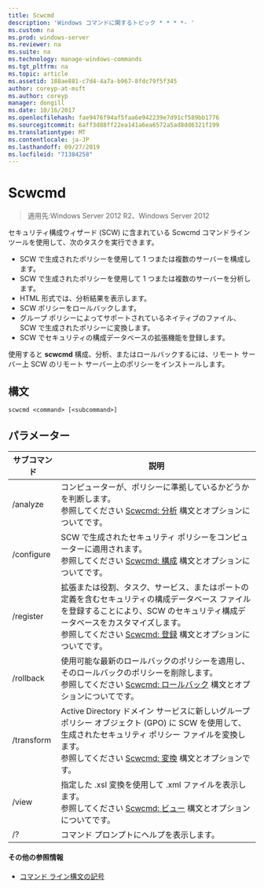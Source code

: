 ```yaml
---
title: Scwcmd
description: 'Windows コマンドに関するトピック * * * *- '
ms.custom: na
ms.prod: windows-server
ms.reviewer: na
ms.suite: na
ms.technology: manage-windows-commands
ms.tgt_pltfrm: na
ms.topic: article
ms.assetid: 188ae881-c7d4-4a7a-b967-8fdc79f5f345
author: coreyp-at-msft
ms.author: coreyp
manager: dongill
ms.date: 10/16/2017
ms.openlocfilehash: fae9476f94af5faa6e942239e7d91cf589bb1776
ms.sourcegitcommit: 6aff3d88ff22ea141a6ea6572a5ad8dd6321f199
ms.translationtype: MT
ms.contentlocale: ja-JP
ms.lasthandoff: 09/27/2019
ms.locfileid: "71384258"
---
```

# <a name="scwcmd"></a>Scwcmd

> 適用先:Windows Server 2012 R2、Windows Server 2012

セキュリティ構成ウィザード (SCW) に含まれている Scwcmd コマンドラインツールを使用して、次のタスクを実行できます。
-   SCW で生成されたポリシーを使用して 1 つまたは複数のサーバーを構成します。
-   SCW で生成されたポリシーを使用して 1 つまたは複数のサーバーを分析します。
-   HTML 形式では、分析結果を表示します。
-   SCW ポリシーをロールバックします。
-   グループ ポリシーによってサポートされているネイティブのファイル、SCW で生成されたポリシーに変換します。
-   SCW でセキュリティの構成データベースの拡張機能を登録します。

使用すると **scwcmd** 構成、分析、またはロールバックするには、リモート サーバー上 SCW のリモート サーバー上のポリシーをインストールします。

## <a name="syntax"></a>構文

```
scwcmd <command> [<subcommand>]
```

## <a name="parameters"></a>パラメーター

|サブコマンド|説明|
|----------|-----------|
|/analyze|コンピューターが、ポリシーに準拠しているかどうかを判断します。</br>参照してください [Scwcmd: 分析](scwcmd-analyze.md) 構文とオプションについてです。|
|/configure|SCW で生成されたセキュリティ ポリシーをコンピューターに適用されます。</br>参照してください [Scwcmd: 構成](scwcmd-configure.md) 構文とオプションについてです。|
|/register|拡張または役割、タスク、サービス、またはポートの定義を含むセキュリティの構成データベース ファイルを登録することにより、SCW のセキュリティ構成データベースをカスタマイズします。</br>参照してください [Scwcmd: 登録](scwcmd-register.md) 構文とオプションについてです。|
|/rollback|使用可能な最新のロールバックのポリシーを適用し、そのロールバックのポリシーを削除します。</br>参照してください [Scwcmd: ロールバック](scwcmd-rollback.md) 構文とオプションについてです。|
|/transform|Active Directory ドメイン サービスに新しいグループ ポリシー オブジェクト (GPO) に SCW を使用して、生成されたセキュリティ ポリシー ファイルを変換します。</br>参照してください [Scwcmd: 変換](scwcmd-transform.md) 構文とオプションです。|
|/view|指定した .xsl 変換を使用して .xml ファイルを表示します。</br>参照してください [Scwcmd: ビュー](scwcmd-view.md) 構文とオプションについてです。|
|/?|コマンド プロンプトにヘルプを表示します。|

#### <a name="additional-references"></a>その他の参照情報

-   [コマンド ライン構文の記号](command-line-syntax-key.md)
